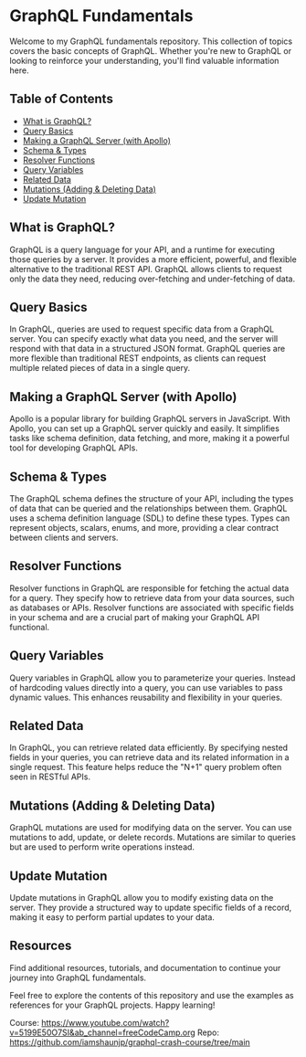 # GraphQL Fundamentals

Welcome to my GraphQL fundamentals repository. This collection of topics covers the basic concepts of GraphQL. Whether you're new to GraphQL or looking to reinforce your understanding, you'll find valuable information here.

## Table of Contents

- [What is GraphQL?](#what-is-graphql)
- [Query Basics](#query-basics)
- [Making a GraphQL Server (with Apollo)](#making-a-graphql-server-with-apollo)
- [Schema & Types](#schema--types)
- [Resolver Functions](#resolver-functions)
- [Query Variables](#query-variables)
- [Related Data](#related-data)
- [Mutations (Adding & Deleting Data)](#mutations-adding--deleting-data)
- [Update Mutation](#update-mutation)

## What is GraphQL?

GraphQL is a query language for your API, and a runtime for executing those queries by a server. It provides a more efficient, powerful, and flexible alternative to the traditional REST API. GraphQL allows clients to request only the data they need, reducing over-fetching and under-fetching of data.

## Query Basics

In GraphQL, queries are used to request specific data from a GraphQL server. You can specify exactly what data you need, and the server will respond with that data in a structured JSON format. GraphQL queries are more flexible than traditional REST endpoints, as clients can request multiple related pieces of data in a single query.

## Making a GraphQL Server (with Apollo)

Apollo is a popular library for building GraphQL servers in JavaScript. With Apollo, you can set up a GraphQL server quickly and easily. It simplifies tasks like schema definition, data fetching, and more, making it a powerful tool for developing GraphQL APIs.

## Schema & Types

The GraphQL schema defines the structure of your API, including the types of data that can be queried and the relationships between them. GraphQL uses a schema definition language (SDL) to define these types. Types can represent objects, scalars, enums, and more, providing a clear contract between clients and servers.

## Resolver Functions

Resolver functions in GraphQL are responsible for fetching the actual data for a query. They specify how to retrieve data from your data sources, such as databases or APIs. Resolver functions are associated with specific fields in your schema and are a crucial part of making your GraphQL API functional.

## Query Variables

Query variables in GraphQL allow you to parameterize your queries. Instead of hardcoding values directly into a query, you can use variables to pass dynamic values. This enhances reusability and flexibility in your queries.

## Related Data

In GraphQL, you can retrieve related data efficiently. By specifying nested fields in your queries, you can retrieve data and its related information in a single request. This feature helps reduce the "N+1" query problem often seen in RESTful APIs.

## Mutations (Adding & Deleting Data)

GraphQL mutations are used for modifying data on the server. You can use mutations to add, update, or delete records. Mutations are similar to queries but are used to perform write operations instead.

## Update Mutation

Update mutations in GraphQL allow you to modify existing data on the server. They provide a structured way to update specific fields of a record, making it easy to perform partial updates to your data.

## Resources

Find additional resources, tutorials, and documentation to continue your journey into GraphQL fundamentals.

Feel free to explore the contents of this repository and use the examples as references for your GraphQL projects. Happy learning!




Course: https://www.youtube.com/watch?v=5199E50O7SI&ab_channel=freeCodeCamp.org
Repo: https://github.com/iamshaunjp/graphql-crash-course/tree/main
